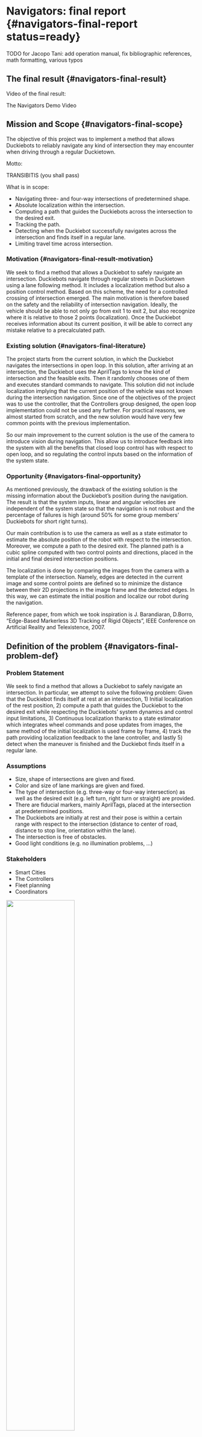 # Navigators: final report {#navigators-final-report status=ready}


TODO for Jacopo Tani: add operation manual, fix bibliographic references, math formatting, various typos

## The final result {#navigators-final-result}

Video of the final result:

<div figure-id="fig:demo_video_navigators">
    <figcaption>The Navigators Demo Video</figcaption>
    <dtvideo src="vimeo:257911020"/>
</div>



## Mission and Scope {#navigators-final-scope}

The objective of this project was to implement a method that allows Duckiebots to reliably navigate any kind of intersection they may encounter when driving through a regular Duckietown.

Motto:

TRANSIBITIS (you shall pass)

What is in scope:

* Navigating three- and four-way intersections of predetermined shape.
* Absolute localization within the intersection.
* Computing a path that guides the Duckiebots across the intersection to the desired exit.
* Tracking the path.
* Detecting when the Duckiebot successfully navigates across the intersection and finds itself in a regular lane.
* Limiting travel time across intersection.

### Motivation {#navigators-final-result-motivation}

We seek to find a method that allows a Duckiebot to safely navigate an intersection. Duckiebots navigate through regular streets in Duckietown using a lane following method. It includes a localization method but also a position control method. Based on this scheme, the need for a controlled crossing of intersection emerged. The main motivation is therefore based on the safety and the reliability of intersection navigation. Ideally, the vehicle should be able to not only go from exit 1 to exit 2, but also recognize where it is relative to those 2 points (localization). Once the Duckiebot receives information about its current position, it will be able to correct any mistake relative to a precalculated path.

### Existing solution {#navigators-final-literature}

The project starts from the current solution, in which the Duckiebot navigates the intersections in open loop. In this solution, after arriving at an intersection, the Duckiebot uses the AprilTags to know the kind of intersection and the feasible exits. Then it randomly chooses one of them and executes standard commands to navigate. This solution did not include localization implying that the current position of the vehicle was not known during the intersection navigation. Since one of the objectives of the project was to use the controller, that the Controllers group designed, the open loop implementation could not be used any further. For practical reasons, we almost started from scratch, and the new solution would have very few common points with the previous implementation.

So our main improvement to the current solution is the use of the camera to introduce vision during navigation. This allow us to introduce feedback into the system with all the benefits that closed loop control has with respect to open loop, and so regulating the control inputs based on the information of the system state.

### Opportunity {#navigators-final-opportunity}

As mentioned previously, the drawback of the existing solution is the missing information about the Duckiebot’s position during the navigation. The result is that the system inputs, linear and angular velocities are independent of the system state so that the navigation is not robust and the percentage of failures is high (around 50% for some group members’ Duckiebots for short right turns).

Our main contribution is to use the camera as well as a state estimator to estimate the absolute position of the robot with respect to the intersection. Moreover, we compute a path to the desired exit. The planned path is a cubic spline computed with two control points and directions, placed in the initial and final desired intersection positions.

The localization is done by comparing the images from the camera with a template of the intersection. Namely, edges are detected in the current image and some control points are defined so to minimize the distance between their 2D projections in the image frame and the detected edges. In this way, we can estimate the initial position and localize our robot during the navigation.

Reference paper, from which we took inspiration is J. Barandiaran, D.Borro, “Edge-Based Markerless 3D Tracking of Rigid Objects”, IEEE Conference on Artificial Reality and Telexistence, 2007.

## Definition of the problem {#navigators-final-problem-def}

### Problem Statement

We seek to find a method that allows a Duckiebot to safely navigate an intersection. In particular, we attempt to solve the following problem: Given that the Duckiebot finds itself at rest at an intersection, 1) Initial localization of the rest position, 2) compute a path that guides the Duckiebot to the desired exit while respecting the Duckiebots’ system dynamics and control input limitations, 3) Continuous localization thanks to a state estimator which integrates wheel commands and pose updates from images, the same method of the initial localization is used frame by frame, 4) track the path providing localization feedback to the lane controller, and lastly 5) detect when the maneuver is finished and the Duckiebot finds itself in a regular lane.

### Assumptions

* Size, shape of intersections are given and fixed.
* Color and size of lane markings are given and fixed.
* The type of intersection (e.g. three-way or four-way intersection) as well as the desired exit (e.g. left turn, right turn or straight) are provided.
* There are fiducial markers, mainly AprilTags, placed at the intersection at predetermined positions.
* The Duckiebots are initially at rest and their pose is within a certain range with respect to the intersection (distance to center of road, distance to stop line, orientation within the lane).
* The intersection is free of obstacles.
* Good light conditions (e.g. no illumination problems, ...)

### Stakeholders

* Smart Cities
* The Controllers
* Fleet planning
* Coordinators

<div figure-id="fig:stakeholders" figure-caption="Stakeholders Diagramm">
    <img src="stakeholders_diagram.png" style="width: 60%"/>
</div>

### Performance measurement

Success rate, i.e. the percentage of trials for which the Duckiebot ends up in the desired lane and successfully hands over the control to the lane following controller. A trial is considered to be successful if the Duckiebot is completely inside the desired lane without touching any lane markings. The success rate is evaluated by simply performing the intersection navigation task N times and counting the number of successful trials.
Accuracy and precision of final state, i.e. how close is the Duckiebot’s state relative to the desired final state and how repeatable is this. The accuracy and precision of the final state is estimated using the existing lane detection method, and is measured for different initial conditions.
Duration, i.e. the average time required for the Duckiebot to cross an intersection and an upper limit (worst-case) on the time required. The average duration is computed by running a series of N experiments.

## 4 Contribution / Added functionality {#navigators-final-contribution}

<div figure-id="fig:logical-architecture-diagram" figure-caption="Logical architecture diagramm">
    <img src="logical_architecture_diagram.png" style="width: 100%"/>
</div>

The intersection navigation is started as soon as the Duckiebot is told that it is in front of an intersection. The following functions are then executed (in chronological order):
* The Duckiebot localizes itself with respect to the intersection, given the intersection type.
* The Duckiebot waits until it receives a message “turn_type” indicating which exit of the intersection it should take, and a message “go” indicating that the navigation can start.
* A path is planned that guides the Duckiebot from its current location to the desired intersection exit.
* The lane following controller, adapted for path tracking, steers the Duckiebot to its final location. During the navigation, the Duckiebot continuously localizes itself and feeds the estimated pose (i.e. the distance from the desired path and the relative orientation error) to the lane following controller to account for disturbances or modelling errors.
* The Duckiebot detects when it traversed the intersection, i.e. when it finds itself again in a regular lane, and hands control back to the lane following controller by publishing on the topic “intersection_done”.

It is assumed that:
* the Duckiebot stops between 0.10m and 0.16m in front of the center of the red stop line, i.e. $d_x \in \lbrack 0.1m,0.16m\rbrack$, has an error of no more than 0.03m with respect to the center of its lane, i.e. $d_y \in \lbrack-0.03m,0.03m\rbrack$, and that the orientation error is smaller than 0.17rad, i.e. $\theta\in\lbrack-0.17rad,0.17rad\rbrack$ (see Fig. 4 for details, all values are with respect to the origin of the Duckiebot’s axle-fixed coordinate frame).
* a lane following controller exists that takes as inputs the distance from desired path $d$ and the orientation error with respect to the path tangent $\theta$ (see Fig. 5 for details).
This is done by the new lane following controller. However, we needed to slightly modify
the controller to account for thresholds wheels’ speed.

<div figure-id="fig:duckiebot_red_line" figure-caption="Duckiebot's position relative to the red line.">
    <img src="duckiebot_red_line.png" style="width: 100%"/>
</div>

<div figure-id="fig:duckiebot_path" figure-caption="Duckiebot's pose relative to the desired path.">
    <img src="duckiebot_path.png" style="width: 100%"/>
</div>

### Software architecture

Two nodes were developped: *“intersection_navigation”* and *“intersection_localization”*. In the following, their functionality and interfaces will be described in detail.

**“intersection_navigation”-node**

The *“intersection_navigation”*-node is responsible for the high level logic of navigating the Duckiebot across an intersection, planning paths from the Duckiebot’s initial position to the final position, estimating the Duckiebot’s pose and communicating with the lane following controller. It subscribes to the following topics:

* “~fsm”: Used to detect when Duckiebot is at an intersection or when the intersection control is active, respectively. As soon as the mode is switched to “INTERSECTION_COORDINATION”, the *“intersection_navigation”*-node will take over.
* “~turn_type”: Tells the Duckiebot the type of turn it should take (e.g. left, right, straight, random).
* “~pose_in”: Measured pose of the “intersection_localization”-node with respect to an inertial frame $\mathcal{I}$ (see Fig. 5). This message is used to estimate the pose of the Duckiebot at the intersection, which is then used by the controller to follow the desired pose. This message will have quite some delay (several 10ms), but the delay will be compensated by a state estimator using the timestamp of the message (i.e. camera frame) and using the past commands sent to the vehicle.
* “~image/compressed": Upon receiving such a message, the Duckiebot's pose at the time the image was taken will be estimated and sent to the *"intersection_localization"*-node to initialize the localization problem.
* “~cmds”: The command published by the “forward_kinematics_node”, linear and angular velocities. These commands are stored in a queue and will be used to compensate for delays and to predict the Duckiebot’s pose.
* “~in_lane”: The command published by the lane filter. It is true when the robot finds itself in lane.

The “intersection_navigation”-node publishes on the following topics:

* “~intersection_done”: A message on this topic will be broadcasted as soon as the Duckiebot finished traversing the intersection and is used to handback the control.
* "~pose_img_out": Estimated pose of the Duckiebot with respect to an inertial frame $\mathcal{I}$ at the time when the camera image is taken. This topic is subscribed by the “intersection_localization”-node in order to initialize the localization problem.
* “~intersection_navigation_pose”: Pose of the Duckiebot with respect to the desired path (see Fig. 5). This topic is basically identical to the “~lane_pose”-topic from the lane filter and will be used by the “lane_controller”-node in case “fsm” is “INTERSECTION_CONTROL”.

**“intersection_localizer”-node**

The *“intersection_localization”*-node is responsible for localizing the Duckiebot at an intersection. For this purpose, it subscribes to the following topics:

* “~pos_img_in”: The predicted pose of the Duckiebot with respect to an inertial frame at the time when the camera image was taken as well as the raw image from the camera. This information will be used to initialize the localization problem this node solves. Since the Duckiebot’s pose is predicted for the time the camera image was taken, delays are irrelevant.

The *"intersection_localizer"*-node publishes the following topic:

* "~pose_out": This is the measured pose of the Duckiebot at the intersection with respect to an inertial frame $\mathcal{I}$ based on the received camera image. The measured pose will be timestamped with the timestamp of the camera image such that the "intersection_navigation"-node can compensate for the latency.
* "~localizer_debug_out": This topic is used in the visualizer node. The visualizer node can  be launched on the laptop, it allows to visualize the current frames and the estimated position.

<div figure-id="fig:6" figure-caption="Pose of the duckiebot with respect to the Inetial Frame.">
    <img src="bot_in_intersection.png" style="width: 100%"/>
</div>

### Algorithms

There are two main algorithms in our implementation about localization and path planning respectively

#### Localization algorithm:

The algorithm is composed by the following steps:

* Process raw image: The image from the camera is processed. The processing is composed by the rectification, conversion to gray scale and edges detector by the Canny edges algorithm.
* Compute pose: The current pose is estimated. The algorithm starts from a range of poses centered in the previous pose, for the initial localization we use information from the nearest April tag detected at intersection. We use a range of +- 2.5 cm and +- 5 deg around the pose to make the following optimization more robust with respect to not accurate enough camera calibration.
Next step is to compute control points from the template model along with their 2D projections onto the image plane.
In order to do it, we defined different templates which contain edges of the intersections.
The next step is a least squares optimization, defined as (Formula from the paper cited in [](#navigators-final-opportunity)):

\begin{equation}
W=min\sum_i (A_iW-l_i)^2
\end{equation}

Where A is the nx3 matrix which contains the n control points, W is the motion vector defined as $W=\lbrack w_z t_x t_y \rbrack^T$ where we can obtain the Rotation matrix from the vector w applying the Rodriguez’s formula. And l_i are the displacements between the projections of the control points and the edges detected in the image.

Then we obtain the new pose from W, which tells us the relative position and orientation between two consecutive poses, and the previous pose.

#### Path planning algorithm:

The path planned to traverse an intersection is a polynomial of order three. The polynomial coefficients are chosen such that the path starts at the Duckiebot’s current pose (i.e. position and orientation) and ends at a desired pose. However, this only defines the coefficients partially. In particular, the orientation of the Duckiebot only determines the direction of the velocity at the initial and final position, but not its magnitude. The magnitude of the initial and final velocity are thus optimized to minimize the curvature of the path. During the optimization, it is also verified that path does not contain any loops and that it satisfies the Duckiebot’s maximum curvature, i.e. only feasible paths are planned.

## Formal performance evaluation / Results {#navigation-final-formal}

### Performance evaluation

All the experiments are taken in a duckietown with appearence in accord to [appearance specifications](#duckietown-specs).
It is a Duckietown with 3 and 4-ways intersections and intersection April Tags well visible.
We consider an experiment is valid, when the Duckiebot correctly stops at the red line. The term correctly refers to the thresholds defined in section 8 Logical Architecture.
We let the Duckiebot navigate Duckietown for 2 runs of 30 minutes randomly choosing the exit to take.

* Success rate: Our implementation has success rate of 80% for the upper left turns and for the straight exit, whereas a lower rate of 65 % for the short right turn. The main failures are: right wheel touches the track boundary white line for the upper left turn, left wheel touches the middle dashed line for the straight exit and the right turn.
Mainly the lower success rate of the right turn is due to the fact that in such short maneuver the feedback controller cannot compensate, factors as wheels slippage and inaccurate kinematic calibration.
However, our implementation improves the current solution, in which the Duckiebots hits a lane marking 50% of the times and often fails in navigating the short right turn.

* Accuracy and precision: We define a final state as accurate when the Duckiebot finds itself in lane after the intersection navigation is done. Our results show that 95% of the times that the navigation is concluded the robot detects itself in lane and successfully switches to the lane following control.
To note that, if the path is concluded but the robot does not find itself in lane, it slows down and goes straight for 2 seconds. If it finds itself in lane during this time, we hand back the control over to the lane following controller, otherwise the robot stops.

* Duration of the intersection: The time is computed from when the Duckiebot arrives at the red line, the fsm mode is at “intersection_coordination”, and the intersection navigation is done, publishing of the topic “intersection_done”.
The average time is 17 seconds and the upper limit (worst-case) is 21 seconds.

Moreover, we estimate the accuracy and precision of the estimated pose during traversing the intersection with a visualizer node, which can be run on the laptop. The visualizer node outputs the images from the camera and the edges projections from the estimated current pose.

The time between when the Duckiebot stops at the red line and when it is ready to start the navigation as well as the pose estimation accuracy are the biggest challenges, where mainly our solution may be improved.

In the next section, we give some insights about a possible ways of improvement.

## Future avenues of development {#navigators-final-next-steps}

The main improvements can be done about the accuracy of the localization, which will also have a positive impact on the computation time.

Specifically, our localization algorithm is very sensible to the camera calibration. Since the calibration matrices are used in the 2D projection of the control points in the image frame, with not adequately good calibration, the optimization problem will minimize quantities that are affected by offsets. In order to compensate for it we optimize, as described in section 8 Algorithms, over a range of initial conditions, but this increases the computation time.

A solution could be to improve the camera calibration procedure and introducing metrics to evaluate its performance. It would allow to decrease the range of initial positions used in the least squares optimization and so to have benefits on both localization accuracy and computation time.
